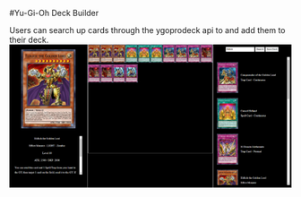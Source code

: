 #Yu-Gi-Oh Deck Builder

Users can search up cards through the ygoprodeck api to and add them to their deck.
![](/images/ygoPreview.PNG)
